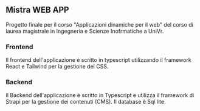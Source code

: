 ## Mistra WEB APP

Progetto finale per il corso "Applicazioni dinamiche per il web" del corso di laurea magistrale in Ingegneria e Scienze Inofrmatiche a UniVr.

### Frontend
Il frontend dell'applicazione è scritto in typescript utilizzando il framework React e Tailwind per la gestione del CSS.

### Backend 
Il Backend dell'applicazione è scritto in Typescript e utilizza il framework di Strapi per la gestione dei contenuti (CMS).
Il database è Sql lite.
